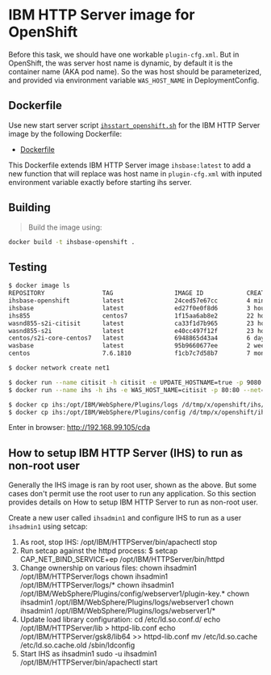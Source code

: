 # IBM HTTP Server image for OpenShift

Before this task, we should have one workable `plugin-cfg.xml`. But in OpenShift, the was server host name is dynamic, by default it is the container name (AKA pod name). So the was host should be parameterized, and provided via environment variable `WAS_HOST_NAME` in DeploymentConfig.

## Dockerfile

Use new start server script [`ihsstart_openshift.sh`](ihsstart_openshift.sh) for the IBM HTTP Server image by the following Dockerfile:

* [Dockerfile](Dockerfile)

This Dockerfile extends IBM HTTP Server image `ihsbase:latest` to add a new function that will replace was host name in `plugin-cfg.xml` with inputed environment variable exactly before starting ihs server.

## Building

> Build the image using:

```bash
docker build -t ihsbase-openshift .
```

## Testing

```bash
$ docker image ls
REPOSITORY                TAG                 IMAGE ID            CREATED             SIZE
ihsbase-openshift         latest              24ced57e67cc        4 minutes ago       994MB
ihsbase                   latest              ed27f0e0f8d6        3 hours ago         994MB
ihs855                    centos7             1f15aa6ab8e2        22 hours ago        990MB
wasnd855-s2i-citisit      latest              ca33f1d7b965        23 hours ago        3.47GB
wasnd855-s2i              latest              e40cc497f12f        23 hours ago        1.94GB
centos/s2i-core-centos7   latest              6948865d43a4        6 days ago          236MB
wasbase                   latest              95b9660677ee        2 weeks ago         2.1GB
centos                    7.6.1810            f1cb7c7d58b7        7 months ago        202MB

$ docker network create net1

$ docker run --name citisit -h citisit -e UPDATE_HOSTNAME=true -p 9080:9080 -p 9443:9443 -p 9060:9060 -p 9043:9043 --net=net1 -d wasnd855-s2i-citisit
$ docker run --name ihs -h ihs -e WAS_HOST_NAME=citisit -p 80:80 --net=net1 -d ihsbase-openshift

$ docker cp ihs:/opt/IBM/WebSphere/Plugins/logs /d/tmp/x/openshift/ihs/
$ docker cp ihs:/opt/IBM/WebSphere/Plugins/config /d/tmp/x/openshift/ihs/
```

Enter in browser: http://192.168.99.105/cda


## How to setup IBM HTTP Server (IHS) to run as non-root user
Generally the IHS image is ran by root user, shown as the above. But some cases don't permit use the root user to run any application. So this section provides details on How to setup IBM HTTP Server to run as non-root user. 

Create a new user called `ihsadmin1` and configure IHS to run as a user `ihsadmin1` using setcap:

1. As root, stop IHS:
    /opt/IBM/HTTPServer/bin/apachectl stop
2. Run setcap against the httpd process:
    $ setcap CAP_NET_BIND_SERVICE+ep /opt/IBM/HTTPServer/bin/httpd
3. Change ownership on various files:
    chown ihsadmin1 /opt/IBM/HTTPServer/logs
    chown ihsadmin1 /opt/IBM/HTTPServer/logs/*
    chown ihsadmin1 /opt/IBM/WebSphere/Plugins/config/webserver1/plugin-key.*
    chown ihsadmin1 /opt/IBM/WebSphere/Plugins/logs/webserver1
    chown ihsadmin1 /opt/IBM/WebSphere/Plugins/logs/webserver1/*
4. Update load library configuration:
    cd /etc/ld.so.conf.d/
    echo /opt/IBM/HTTPServer/lib > httpd-lib.conf
    echo /opt/IBM/HTTPServer/gsk8/lib64 >> httpd-lib.conf
    mv /etc/ld.so.cache /etc/ld.so.cache.old
    /sbin/ldconfig
5. Start IHS as ihsadmin1
    sudo -u ihsadmin1 /opt/IBM/HTTPServer/bin/apachectl start
